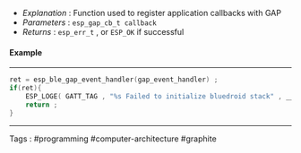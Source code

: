 - *Explanation* : Function used to register application callbacks with GAP 
- *Parameters* : `esp_gap_cb_t callback`  
- *Returns* : `esp_err_t` , or `ESP_OK` if successful 
#### Example
____
```c
ret = esp_ble_gap_event_handler(gap_event_handler) ; 
if(ret){
	ESP_LOGE( GATT_TAG , "%s Failed to initialize bluedroid stack" , __func__ ) ; 
	return ; 
}
```
____ 
Tags : #programming #computer-architecture #graphite